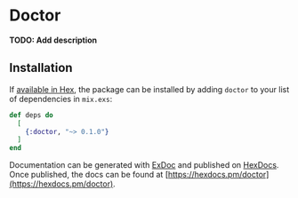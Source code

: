# Doctor

**TODO: Add description**

## Installation

If [available in Hex](https://hex.pm/docs/publish), the package can be installed
by adding `doctor` to your list of dependencies in `mix.exs`:

```elixir
def deps do
  [
    {:doctor, "~> 0.1.0"}
  ]
end
```

Documentation can be generated with [ExDoc](https://github.com/elixir-lang/ex_doc)
and published on [HexDocs](https://hexdocs.pm). Once published, the docs can
be found at [https://hexdocs.pm/doctor](https://hexdocs.pm/doctor).

